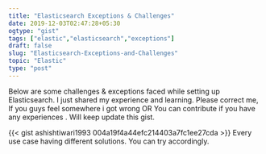 ```yaml
---
title: "Elasticsearch Exceptions & Challenges"
date: 2019-12-03T02:47:28+05:30
ogtype: "gist"
tags: ["elastic","elasticsearch","exceptions"]
draft: false
slug: "Elasticsearch-Exceptions-and-Challenges"
topic: "Elastic"
type: "post"
---
```


Below are some challenges & exceptions faced while setting up Elasticsearch. I just shared my experience and learning. Please correct me, If you guys feel somewhere i got wrong OR You can contribute if you have any experiences . Will keep update this gist.

{{< gist ashishtiwari1993 004a19f4a44efc214403a7fc1ee27cda >}}
Every use case having different solutions. You can try accordingly.

